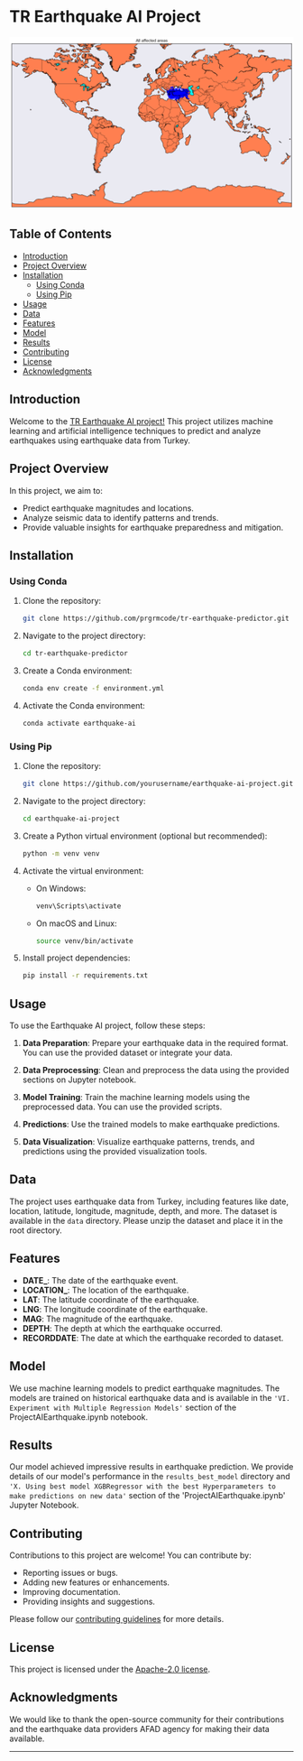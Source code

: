 # TR Earthquake AI Project

![Earthquake Image](earthquake.jpg)

## Table of Contents

- [Introduction](#introduction)
- [Project Overview](#project-overview)
- [Installation](#installation)
  - [Using Conda](#using-conda)
  - [Using Pip](#using-pip)
- [Usage](#usage)
- [Data](#data)
- [Features](#features)
- [Model](#model)
- [Results](#results)
- [Contributing](#contributing)
- [License](#license)
- [Acknowledgments](#acknowledgments)

## Introduction

Welcome to the [TR Earthquake AI project!](ProjectAIEarthquake.ipynb) This project utilizes machine learning and artificial intelligence techniques to predict and analyze earthquakes using earthquake data from Turkey.

## Project Overview

In this project, we aim to:

- Predict earthquake magnitudes and locations.
- Analyze seismic data to identify patterns and trends.
- Provide valuable insights for earthquake preparedness and mitigation.

## Installation

### Using Conda

1. Clone the repository:

   ```bash
   git clone https://github.com/prgrmcode/tr-earthquake-predictor.git
   ```

2. Navigate to the project directory:

   ```bash
   cd tr-earthquake-predictor
   ```

3. Create a Conda environment:

   ```bash
   conda env create -f environment.yml
   ```

4. Activate the Conda environment:

   ```bash
   conda activate earthquake-ai
   ```

### Using Pip

1. Clone the repository:

   ```bash
   git clone https://github.com/yourusername/earthquake-ai-project.git
   ```

2. Navigate to the project directory:

   ```bash
   cd earthquake-ai-project
   ```

3. Create a Python virtual environment (optional but recommended):

   ```bash
   python -m venv venv
   ```

4. Activate the virtual environment:

   - On Windows:

     ```bash
     venv\Scripts\activate
     ```

   - On macOS and Linux:

     ```bash
     source venv/bin/activate
     ```

5. Install project dependencies:

   ```bash
   pip install -r requirements.txt
   ```

## Usage

To use the Earthquake AI project, follow these steps:

1. **Data Preparation**: Prepare your earthquake data in the required format. You can use the provided dataset or integrate your data.

2. **Data Preprocessing**: Clean and preprocess the data using the provided sections on Jupyter notebook.

3. **Model Training**: Train the machine learning models using the preprocessed data. You can use the provided scripts.

4. **Predictions**: Use the trained models to make earthquake predictions.

5. **Data Visualization**: Visualize earthquake patterns, trends, and predictions using the provided visualization tools.

## Data

The project uses earthquake data from Turkey, including features like date, location, latitude, longitude, magnitude, depth, and more. The dataset is available in the `data` directory.
Please unzip the dataset and place it in the root directory.

## Features

- **DATE\_**: The date of the earthquake event.
- **LOCATION\_**: The location of the earthquake.
- **LAT**: The latitude coordinate of the earthquake.
- **LNG**: The longitude coordinate of the earthquake.
- **MAG**: The magnitude of the earthquake.
- **DEPTH**: The depth at which the earthquake occurred.
- **RECORDDATE**: The date at which the earthquake recorded to dataset.

## Model

We use machine learning models to predict earthquake magnitudes. The models are trained on historical earthquake data and is available in the `'VI. Experiment with Multiple Regression Models'` section of the ProjectAIEarthquake.ipynb notebook.

## Results

Our model achieved impressive results in earthquake prediction. We provide details of our model's performance in the `results_best_model` directory and `'X. Using best model XGBRegressor with the best Hyperparameters to make predictions on new data'` section of the 'ProjectAIEarthquake.ipynb' Jupyter Notebook.

## Contributing

Contributions to this project are welcome! You can contribute by:

- Reporting issues or bugs.
- Adding new features or enhancements.
- Improving documentation.
- Providing insights and suggestions.

Please follow our [contributing guidelines](CONTRIBUTING.md) for more details.

## License

This project is licensed under the [Apache-2.0 license](LICENSE).

## Acknowledgments

We would like to thank the open-source community for their contributions and the earthquake data providers AFAD agency for making their data available.

---
